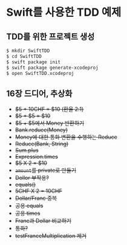 # Swift를 사용한 TDD 예제

## TDD를 위한 프로젝트 생성

```bash
$ mkdir SwiftTDD
$ cd SwiftTDD
$ swift package init
$ swift package generate-xcodeproj
$ open SwiftTDD.xcodeproj
```

## 16장 드디어, 추상화

* ~~$5 + 10CHF = $10 (환율 2:1)~~
* ~~$5 + $5 = $10~~
* ~~$5 + $5에서 Money 반환하기~~
* ~~Bank.reduce(Money)~~
* ~~Money에 대한 통화 변환을 수행하는 Reduce~~
* ~~Reduce(Bank, String)~~
* ~~Sum.plus~~
* ~~Expression.times~~
* ~~$5 X 2 = $10~~
* ~~`amount`를 private로 만들기~~
* ~~Dollor 부작용?~~
* ~~equals()~~
* ~~5CHF X 2 = 10CHF~~
* ~~Dollar/Franc 중복~~
* ~~공용 equals~~
* ~~공용 times~~
* ~~Franc과 Dollar 비교하기~~
* ~~통화?~~
* ~~testFranceMultiplication 제거~~


